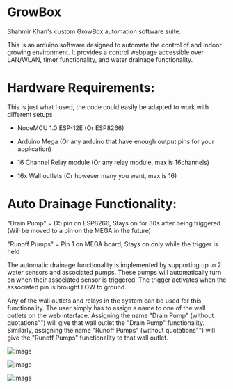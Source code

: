 # GrowBox
 Shahmir Khan's custom GrowBox automation software suite.
 
 This is an arduino software designed to automate the control of and indoor growing environment. It provides a control webpage accessible over LAN/WLAN, timer functionality, and water drainage functionality.
 
 
 
 
 # Hardware Requirements:
 
 This is just what I used, the code could easily be adapted to work with different setups
 
 
 - NodeMCU 1.0 ESP-12E (Or ESP8266)
 
 - Arduino Mega (Or any arduino that have enough output pins for your application)
 
 - 16 Channel Relay module (Or any relay module, max is 16channels)
 
 - 16x Wall outlets (Or however many you want, max is 16)
 
 
 
 
 
 
 
 
 
 # Auto Drainage Functionality:
 
 "Drain Pump" = D5 pin on ESP8266, Stays on for 30s after being triggered (Will be moved to a pin on the MEGA in the future)
 
 "Runoff Pumps" = Pin 1 on MEGA board, Stays on only while the trigger is held
 
 The automatic drainage functionality is implemented by supporting up to 2 water sensors and associated pumps. These pumps will automatically turn on when their associated sensor is triggered. The trigger activates when the associated pin is brought LOW to ground.
 
 
 Any of the wall outlets and relays in the system can be used for this functionality. The user simply has to assign a name to one of the wall outlets on the web interface. Assigning the name "Drain Pump" (without quotations"") will give that wall outlet the "Drain Pump" functionality. Similarly, assigning the name "Runoff Pumps" (without quotations"") will give the "Runoff Pumps" functionality to that wall outlet.
 
 ![image](https://github.com/shahmirthesquid/GrowBox/assets/89569533/7ca1c471-964f-4b89-862a-e051ac5f4bfa)
 
 ![image](https://github.com/shahmirthesquid/GrowBox/assets/89569533/3bee6638-fb24-4a03-9377-4725c32bae62)
 
 ![image](https://github.com/shahmirthesquid/GrowBox/assets/89569533/8356e4de-630d-4699-be1d-80124291b400)



